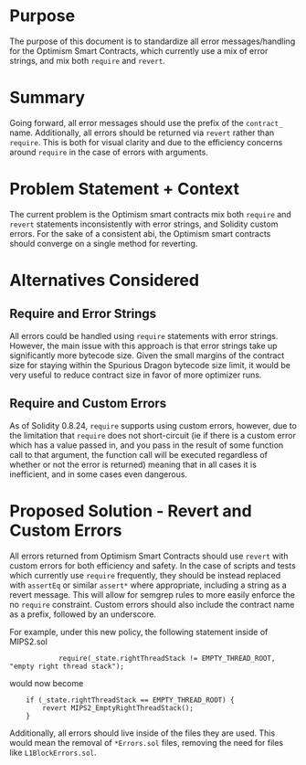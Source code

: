 # Purpose

The purpose of this document is to standardize all error messages/handling for the Optimism Smart Contracts, which currently use a mix of error strings, and mix both `require` and `revert`.

# Summary

Going forward, all error messages should use the prefix of the `contract_` name. Additionally, all errors should be returned via `revert` rather than `require`. This is both for visual clarity and due to the efficiency concerns around `require` in the case of errors with arguments.

# Problem Statement + Context

The current problem is the Optimism smart contracts mix both `require` and `revert` statements inconsistently with error strings, and Solidity custom errors. For the sake of a consistent abi, the Optimism smart contracts should converge on a single method for reverting.

# Alternatives Considered

## Require and Error Strings

All errors could be handled using `require` statements with error strings. However, the main issue with this approach is that error strings take up significantly more bytecode size. Given the small margins of the contract size for staying within the Spurious Dragon bytecode size limit, it would be very useful to reduce contract size in favor of more optimizer runs.

## Require and Custom Errors

As of Solidity 0.8.24, `require` supports using custom errors, however, due to the limitation that `require` does not short-circuit (ie if there is a custom error which has a value passed in, and you pass in the result of some function call to that argument, the function call will be executed regardless of whether or not the error is returned) meaning that in all cases it is inefficient, and in some cases even dangerous.

# Proposed Solution - Revert and Custom Errors

All errors returned from Optimism Smart Contracts should use `revert` with custom errors for both efficiency and safety. In the case of scripts and tests which currently use `require` frequently, they should be instead replaced with `assertEq` or similar `assert*` where appropriate, including a string as a revert message. This will allow for semgrep rules to more easily enforce the no `require` constraint. Custom errors should also include the contract name as a prefix, followed by an underscore.

For example, under this new policy, the following statement inside of MIPS2.sol

```solidity
            require(_state.rightThreadStack != EMPTY_THREAD_ROOT, "empty right thread stack");
```

would now become

```solidity
    if (_state.rightThreadStack == EMPTY_THREAD_ROOT) {
        revert MIPS2_EmptyRightThreadStack();
    }
```

Additionally, all errors should live inside of the files they are used. This would mean the removal of `*Errors.sol` files, removing the need for files like `L1BlockErrors.sol`.
